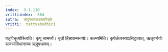 ```yaml
---
index:  3.1.110
vrittiindex:  564
sutra:  ऋदुपधाच्चाऽक्लृपिचृतेः
vritti:  tattvabodhini 
---
```


क्लृपिचृत्योस्त्विति। कृपू सामर्थ्ये। चृती हिंसाग्रन्थनयोः। कल्प्यमिति। कृपेर्लत्वस्याऽसिद्धत्वात्, ऋलृवर्णयोः सावर्ण्यविधानाच्च ऋदुपधत्वम्।


